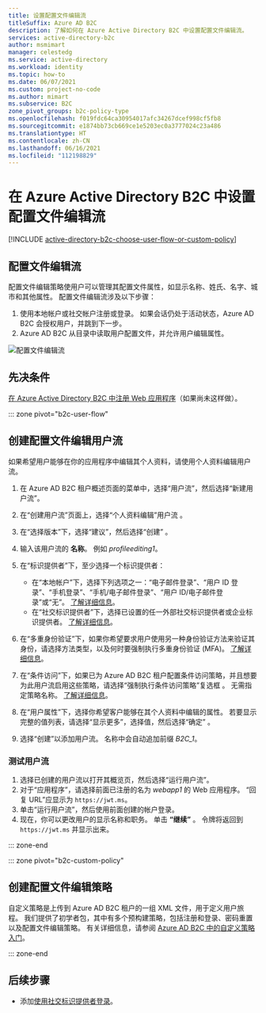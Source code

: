 ```yaml
---
title: 设置配置文件编辑流
titleSuffix: Azure AD B2C
description: 了解如何在 Azure Active Directory B2C 中设置配置文件编辑流。
services: active-directory-b2c
author: msmimart
manager: celestedg
ms.service: active-directory
ms.workload: identity
ms.topic: how-to
ms.date: 06/07/2021
ms.custom: project-no-code
ms.author: mimart
ms.subservice: B2C
zone_pivot_groups: b2c-policy-type
ms.openlocfilehash: f019fdc64ca30954017afc34267dcef998cf5fb8
ms.sourcegitcommit: e1874bb73cb669ce1e5203ec0a3777024c23a486
ms.translationtype: HT
ms.contentlocale: zh-CN
ms.lasthandoff: 06/16/2021
ms.locfileid: "112198829"
---
```

# <a name="set-up-a-profile-editing-flow-in-azure-active-directory-b2c"></a>在 Azure Active Directory B2C 中设置配置文件编辑流

[!INCLUDE [active-directory-b2c-choose-user-flow-or-custom-policy](../../includes/active-directory-b2c-choose-user-flow-or-custom-policy.md)]

## <a name="profile-editing-flow"></a>配置文件编辑流

配置文件编辑策略使用户可以管理其配置文件属性，如显示名称、姓氏、名字、城市和其他属性。 配置文件编辑流涉及以下步骤： 

1. 使用本地帐户或社交帐户注册或登录。 如果会话仍处于活动状态，Azure AD B2C 会授权用户，并跳到下一步。
1. Azure AD B2C 从目录中读取用户配置文件，并允许用户编辑属性。

![配置文件编辑流](./media/add-profile-editing-policy/profile-editing-flow.png)


## <a name="prerequisites"></a>先决条件

[在 Azure Active Directory B2C 中注册 Web 应用程序](tutorial-register-applications.md)（如果尚未这样做）。

::: zone pivot="b2c-user-flow"

## <a name="create-a-profile-editing-user-flow"></a>创建配置文件编辑用户流

如果希望用户能够在你的应用程序中编辑其个人资料，请使用个人资料编辑用户流。

1. 在 Azure AD B2C 租户概述页面的菜单中，选择“用户流”，然后选择“新建用户流”。
1. 在“创建用户流”页面上，选择“个人资料编辑”用户流 。 
1. 在“选择版本”下，选择“建议”，然后选择“创建”  。
1. 输入该用户流的 **名称**。 例如 *profileediting1*。
1. 在“标识提供者”下，至少选择一个标识提供者：

   * 在“本地帐户”下，选择下列选项之一：“电子邮件登录”、“用户 ID 登录”、“手机登录”、“手机/电子邮件登录”、“用户 ID/电子邮件登录”或“无”。 [了解详细信息](sign-in-options.md)。
   * 在“社交标识提供者”下，选择已设置的任一外部社交标识提供者或企业标识提供者。 [了解详细信息](add-identity-provider.md)。
1. 在“多重身份验证”下，如果你希望要求用户使用另一种身份验证方法来验证其身份，请选择方法类型，以及何时要强制执行多重身份验证 (MFA)。 [了解详细信息](multi-factor-authentication.md)。
1. 在“条件访问”下，如果已为 Azure AD B2C 租户配置条件访问策略，并且想要为此用户流启用这些策略，请选择“强制执行条件访问策略”复选框 。 无需指定策略名称。 [了解详细信息](conditional-access-user-flow.md?pivots=b2c-user-flow)。
1. 在“用户属性”下，选择你希望客户能够在其个人资料中编辑的属性。 若要显示完整的值列表，请选择“显示更多”，选择值，然后选择“确定” 。
1. 选择“创建”以添加用户流。 名称中会自动追加前缀 *B2C_1*。

### <a name="test-the-user-flow"></a>测试用户流

1. 选择已创建的用户流以打开其概览页，然后选择“运行用户流”。
1. 对于“应用程序”，请选择前面已注册的名为 *webapp1* 的 Web 应用程序。 “回复 URL”应显示为 `https://jwt.ms`。
1. 单击“运行用户流”，然后使用前面创建的帐户登录。
1. 现在，你可以更改用户的显示名称和职务。 单击 **“继续”** 。 令牌将返回到 `https://jwt.ms` 并显示出来。

::: zone-end

::: zone pivot="b2c-custom-policy"

## <a name="create-a-profile-editing-policy"></a>创建配置文件编辑策略

自定义策略是上传到 Azure AD B2C 租户的一组 XML 文件，用于定义用户旅程。 我们提供了初学者包，其中有多个预构建策略，包括注册和登录、密码重置以及配置文件编辑策略。 有关详细信息，请参阅 [Azure AD B2C 中的自定义策略入门](tutorial-create-user-flows.md?pivots=b2c-custom-policy)。

::: zone-end

## <a name="next-steps"></a>后续步骤

* 添加[使用社交标识提供者登录](add-identity-provider.md)。